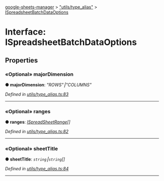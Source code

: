 [google-sheets-manager](../README.md) > ["utils/type_alias"](../modules/_utils_type_alias_.md) > [ISpreadsheetBatchDataOptions](../interfaces/_utils_type_alias_.ispreadsheetbatchdataoptions.md)



# Interface: ISpreadsheetBatchDataOptions


## Properties
<a id="majordimension"></a>

### «Optional» majorDimension

**●  majorDimension**:  *"ROWS"⎮"COLUMNS"* 

*Defined in [utils/type_alias.ts:83](https://github.com/AbdelrahmanRamadan/google-sheets-manager/blob/06574e0/src/utils/type_alias.ts#L83)*





___

<a id="ranges"></a>

### «Optional» ranges

**●  ranges**:  *[ISpreadSheetRange](_utils_type_alias_.ispreadsheetrange.md)[]* 

*Defined in [utils/type_alias.ts:82](https://github.com/AbdelrahmanRamadan/google-sheets-manager/blob/06574e0/src/utils/type_alias.ts#L82)*





___

<a id="sheettitle"></a>

### «Optional» sheetTitle

**●  sheetTitle**:  *`string`⎮`string`[]* 

*Defined in [utils/type_alias.ts:84](https://github.com/AbdelrahmanRamadan/google-sheets-manager/blob/06574e0/src/utils/type_alias.ts#L84)*





___


